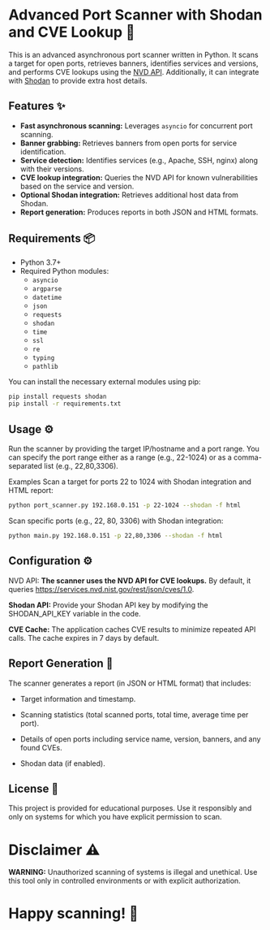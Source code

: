 # Advanced Port Scanner with Shodan and CVE Lookup 🚀

This is an advanced asynchronous port scanner written in Python. It scans a target for open ports, retrieves banners, identifies services and versions, and performs CVE lookups using the [NVD API](https://nvd.nist.gov/). Additionally, it can integrate with [Shodan](https://www.shodan.io/) to provide extra host details.

## Features ✨

- **Fast asynchronous scanning:** Leverages `asyncio` for concurrent port scanning.
- **Banner grabbing:** Retrieves banners from open ports for service identification.
- **Service detection:** Identifies services (e.g., Apache, SSH, nginx) along with their versions.
- **CVE lookup integration:** Queries the NVD API for known vulnerabilities based on the service and version.
- **Optional Shodan integration:** Retrieves additional host data from Shodan.
- **Report generation:** Produces reports in both JSON and HTML formats.

## Requirements 📦

- Python 3.7+
- Required Python modules:
  - `asyncio`
  - `argparse`
  - `datetime`
  - `json`
  - `requests`
  - `shodan`
  - `time`
  - `ssl`
  - `re`
  - `typing`
  - `pathlib`

You can install the necessary external modules using pip:

```bash
pip install requests shodan
pip install -r requirements.txt
```

## Usage ⚙️
Run the scanner by providing the target IP/hostname and a port range. You can specify the port range either as a range (e.g., 22-1024) or as a comma-separated list (e.g., 22,80,3306).

Examples
Scan a target for ports 22 to 1024 with Shodan integration and HTML report:
```bash
python port_scanner.py 192.168.0.151 -p 22-1024 --shodan -f html
```
Scan specific ports (e.g., 22, 80, 3306) with Shodan integration:
```bash
python main.py 192.168.0.151 -p 22,80,3306 --shodan -f html
```
## Configuration ⚙️
NVD API:
**The scanner uses the NVD API for CVE lookups.** By default, it queries https://services.nvd.nist.gov/rest/json/cves/1.0.

**Shodan API:**
Provide your Shodan API key by modifying the SHODAN_API_KEY variable in the code.

**CVE Cache:**
The application caches CVE results to minimize repeated API calls. The cache expires in 7 days by default.

## Report Generation 📝
The scanner generates a report (in JSON or HTML format) that includes:

- Target information and timestamp.

- Scanning statistics (total scanned ports, total time, average time per port).

- Details of open ports including service name, version, banners, and any found CVEs.

- Shodan data (if enabled).

## License 📄
This project is provided for educational purposes. Use it responsibly and only on systems for which you have explicit permission to scan.

# **Disclaimer** ⚠️
**WARNING:** Unauthorized scanning of systems is illegal and unethical. Use this tool only in controlled environments or with explicit authorization.



# Happy scanning! 🚀
